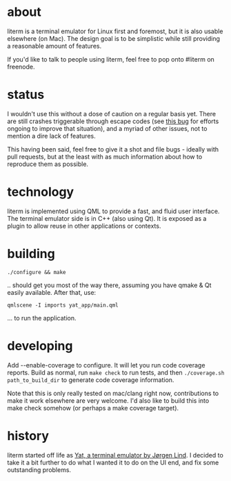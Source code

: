 # about

literm is a terminal emulator for Linux first and foremost, but it is also
usable elsewhere (on Mac). The design goal is to be simplistic while still
providing a reasonable amount of features.

If you'd like to talk to people using literm, feel free to pop onto #literm on
freenode.

# status

I wouldn't use this without a dose of caution on a regular basis yet. There are
still crashes triggerable through escape codes (see
[this bug](https://github.com/rburchell/literm/issues/11) for efforts ongoing to
improve that situation), and a myriad of other issues, not to mention a dire
lack of features.

This having been said, feel free to give it a shot and file bugs - ideally with
pull requests, but at the least with as much information about how to reproduce
them as possible.

# technology

literm is implemented using QML to provide a fast, and fluid user interface.
The terminal emulator side is in C++ (also using Qt). It is exposed as a plugin
to allow reuse in other applications or contexts.

# building

    ./configure && make

.. should get you most of the way there, assuming you have qmake & Qt easily
available. After that, use:

    qmlscene -I imports yat_app/main.qml

... to run the application.

# developing

Add --enable-coverage to configure. It will let you run code coverage reports.
Build as normal, run `make check` to run tests, and then
`./coverage.sh path_to_build_dir` to generate code coverage information.

Note that this is only really tested on mac/clang right now, contributions to
make it work elsewhere are very welcome. I'd also like to build this into make
check somehow (or perhaps a make coverage target).

# history

literm started off life as [Yat, a terminal emulator by Jørgen
Lind](https://github.com/jorgen/yat). I decided to take it a bit further to do
what I wanted it to do on the UI end, and fix some outstanding problems.

